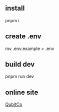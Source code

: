 ## install

pnpm i

## create .env

mv .env.example > .env

## build dev

pnpm run dev

## online site

[QubitCo](https://qubitco.netlify.app/)
